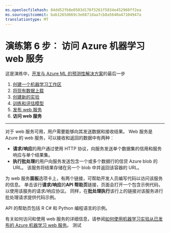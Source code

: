 ```yaml
---
ms.openlocfilehash: 84dd52fb8e0503d176f5261f5834e452960ff2ea
ms.sourcegitcommit: bab1265d669c3e6871daa7cb8a5640a47104947a
translationtype: MT
---
```

<properties 
    pageTitle="第 6 步︰ 访问机器学习 web 服务 |Microsoft Azure" 
    description="制定预防性解决方案演练中的步骤 6︰ 访问活动的 Azure 机器学习 web 服务。" 
    services="machine-learning" 
    documentationCenter="" 
    authors="garyericson" 
    manager="paulettm" 
    editor="cgronlun"/>

<tags 
    ms.service="machine-learning" 
    ms.workload="data-services" 
    ms.tgt_pltfrm="na" 
    ms.devlang="na" 
    ms.topic="article" 
    ms.date="07/10/2015" 
    ms.author="garye"/>


# 演练第 6 步︰ 访问 Azure 机器学习 web 服务

这是演练中，[开发与 Azure ML 的预测性解决方案](machine-learning-walkthrough-develop-predictive-solution.md)的最后一步


1.  [创建一个机器学习工作区](machine-learning-walkthrough-1-create-ml-workspace.md)
2.  [将现有数据上载](machine-learning-walkthrough-2-upload-data.md)
3.  [创建新的实验](machine-learning-walkthrough-3-create-new-experiment.md)
4.  [训练和评估模型](machine-learning-walkthrough-4-train-and-evaluate-models.md)
5.  [发布 web 服务](machine-learning-walkthrough-5-publish-web-service.md)
6.  **访问 web 服务**

----------

对于 web 服务可用，用户需要能够向其发送数据和接收结果。 Web 服务是 Azure 的 web 服务，可以接收和返回的数据中有两种︰  

-   **请求/响应**的用户通过使用 HTTP 协议，向服务发送单个数据集的信用和服务响应与单个结果集。
-   **执行批处理**的用户向服务发送包含一个或多个数据行的信贷 Azure blob 的 URL。 该服务将结果存储在另一个 blob 中并返回该容器的 URL。  

为 web 服务**面板**选项卡上，有两个链接，可帮助开发人员编写代码以访问该服务的信息。 单击该行**请求/响应**的**API 帮助页**链接，页面会打开一个包含示例代码，以使用该服务的请求/响应协议。 同样，在**批处理执行**该行上的链接对该服务进行批处理请求提供代码示例。  

API 的帮助页包括 R C# 和 Python 编程语言的示例。 

有关如何访问和使用 web 服务的详细信息，请参阅[如何使用机器学习实验从已发布的 Azure 机器学习 web 服务](machine-learning-consume-web-services.md)。
测试
